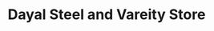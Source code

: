 ---
title: "Dayal Steel and Vareity Store"
url: /pune/dayal-steel-and-vareity-store/
shop: variety store
---